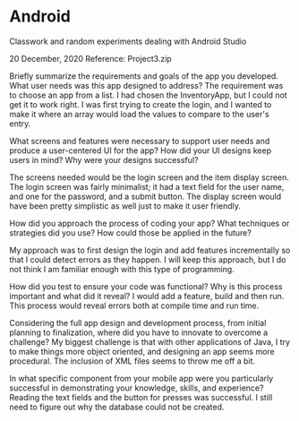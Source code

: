 # Android
Classwork and random experiments dealing with Android Studio

20 December, 2020
Reference: Project3.zip

Briefly summarize the requirements and goals of the app you developed. What user needs was this app designed to address?
The requirement was to choose an app from a list. I had chosen the InventoryApp, but I could not get it to work right. I was first trying to create the login, and I wanted to make 
it where an array would load the values to compare to the user's entry.

What screens and features were necessary to support user needs and produce a user-centered UI for the app? How did your UI designs keep users in mind? Why were your designs successful?

The screens needed would be the login screen and the item display screen. The login screen was fairly minimalist; it had a text field for the user name, and one for the password, and a submit button. The display screen would have been pretty simplistic as well just to make it user friendly.

How did you approach the process of coding your app? What techniques or strategies did you use? How could those be applied in the future?

My approach was to first design the login and add features incrementally so that I could detect errors as they happen. I will keep this approach, but I do not think I am familiar enough with this type of programming. 

How did you test to ensure your code was functional? Why is this process important and what did it reveal?
I would add a feature, build and then run. This process would reveal errors both at compile time and run time.

Considering the full app design and development process, from initial planning to finalization, where did you have to innovate to overcome a challenge?
My biggest challenge is that with other applications of Java, I try to make things more object oriented, and designing an app seems more procedural. The inclusion of XML files seems to throw me off a bit.

In what specific component from your mobile app were you particularly successful in demonstrating your knowledge, skills, and experience?
Reading the text fields and the button for presses was successful. I still need to figure out why the database could not be created.

